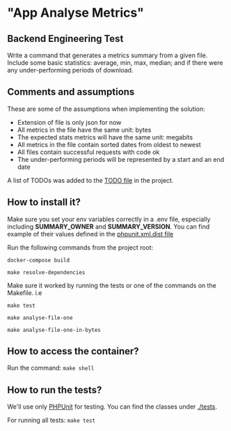 "App Analyse Metrics" 
=================================================

Backend Engineering Test
--------------
Write a command that generates a metrics summary from a given file. 
Include some basic statistics: average, min, max, median; and if there were any under-performing periods of download.

Comments and assumptions
--------------
These are some of the assumptions when implementing the solution:
- Extension of file is only json for now
- All metrics in the file have the same unit: bytes
- The expected stats metrics will have the same unit: megabits
- All metrics in the file contain sorted dates from oldest to newest
- All files contain successful requests with code ok
- The under-performing periods will be represented by a start and an end date

A list of TODOs was added to the [TODO file](TODO.md) in the project.

How to install it?
--------------
Make sure you set your env variables correctly in a .env file, especially including **SUMMARY_OWNER** and 
**SUMMARY_VERSION**. You can find example of their values defined in the [phpunit.xml.dist file](phpunit.xml.dist)

Run the following commands from the project root:

`
docker-compose build
`

`
make resolve-dependencies
`

Make sure it worked by running the tests or one of the commands on the Makefile. i.e

`
make test
`

`
make analyse-file-one
`

`
make analyse-file-one-in-bytes
`

How to access the container?
--------------
Run the command:
`
make shell
`
 
How to run the tests?
--------------
We'll use only [PHPUnit](https://phpunit.de/) for testing. You can find the classes under [./tests](tests).

For running all tests: 
`make test`